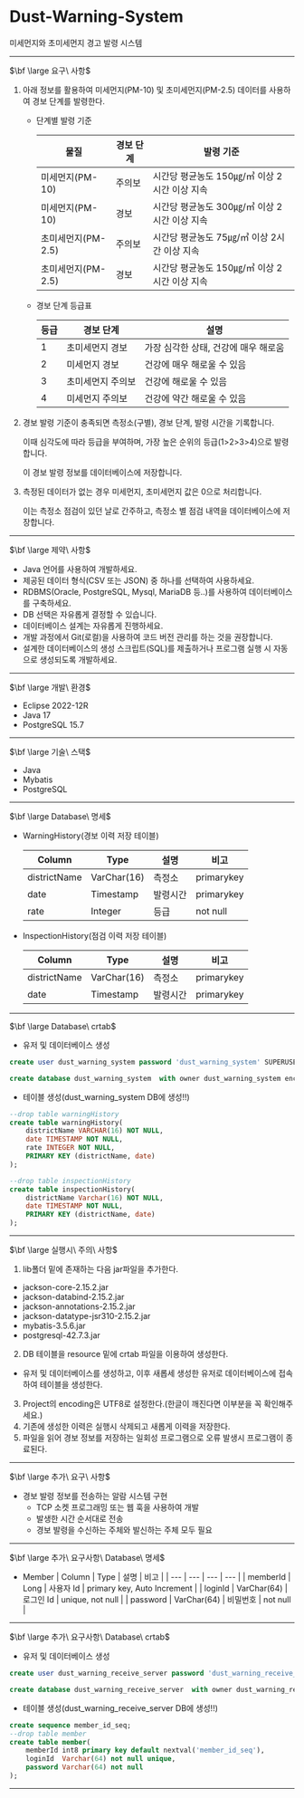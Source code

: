 # Dust-Warning-System
미세먼지와 초미세먼지 경고 발령 시스템

--- 

$\bf \large 요구\ 사항$

1. 아래 정보를 활용하여 미세먼지(PM-10) 및 초미세먼지(PM-2.5) 데이터를 사용하여 경보 단계를 발령한다.
    - 단계별 발령 기준
        
        
        | 물질 | 경보 단계 | 발령 기준 |
        | --- | --- | --- |
        | 미세먼지(PM-10) | 주의보 | 시간당 평균농도 150㎍/㎥ 이상 2시간 이상 지속 |
        | 미세먼지(PM-10) | 경보 | 시간당 평균농도 300㎍/㎥ 이상 2시간 이상 지속 |
        | 초미세먼지(PM-2.5) | 주의보 | 시간당 평균농도 75㎍/㎥ 이상 2시간 이상 지속 |
        | 초미세먼지(PM-2.5) | 경보 | 시간당 평균농도 150㎍/㎥ 이상 2시간 이상 지속 |
    - 경보 단계 등급표
        
        
        | 등급 | 경보 단계 | 설명 |
        | --- | --- | --- |
        | 1 | 초미세먼지 경보 | 가장 심각한 상태, 건강에 매우 해로움 |
        | 2 | 미세먼지 경보 | 건강에 매우 해로울 수 있음 |
        | 3 | 초미세먼지 주의보 | 건강에 해로울 수 있음 |
        | 4 | 미세먼지 주의보 | 건강에 약간 해로울 수 있음 |
2. 경보 발령 기준이 충족되면 측정소(구별), 경보 단계, 발령 시간을 기록합니다.
    
    이때 심각도에 따라 등급을 부여하며, 가장 높은 순위의 등급(1>2>3>4)으로 발령합니다.
    
    이 경보 발령 정보를 데이터베이스에 저장합니다.
    
3. 측정된 데이터가 없는 경우 미세먼지, 초미세먼지 값은 0으로 처리합니다.
    
    이는 측정소 점검이 있던 날로 간주하고, 측정소 별 점검 내역을 데이터베이스에 저장합니다.
    

---

$\bf \large 제약\ 사항$

- Java 언어를 사용하여 개발하세요.
- 제공된 데이터 형식(CSV 또는 JSON) 중 하나를 선택하여 사용하세요.
- RDBMS(Oracle, PostgreSQL, Mysql, MariaDB 등..)를 사용하여 데이터베이스를 구축하세요.
- DB 선택은 자유롭게 결정할 수 있습니다.
- 데이터베이스 설계는 자유롭게 진행하세요.
- 개발 과정에서 Git(로컬)을 사용하여 코드 버전 관리를 하는 것을 권장합니다.
- 설계한 데이터베이스의 생성 스크립트(SQL)를 제출하거나 프로그램 실행 시 자동으로 생성되도록 개발하세요.


---

$\bf \large 개발\ 환경$

- Eclipse 2022-12R
- Java 17
- PostgreSQL 15.7

---

$\bf \large 기술\ 스택$

- Java
- Mybatis
- PostgreSQL

---

$\bf \large Database\ 명세$

- WarningHistory(경보 이력 저장 테이블)
    
    
    | Column | Type | 설명 | 비고 |
    | --- | --- | --- | --- |
    | districtName | VarChar(16) | 측정소 | primarykey |
    | date | Timestamp | 발령시간 | primarykey |
    | rate | Integer | 등급 | not null |
- InspectionHistory(점검 이력 저장 테이블)
    
    
    | Column | Type | 설명 | 비고 |
    | --- | --- | --- | --- |
    | districtName | VarChar(16) | 측정소 | primarykey |
    | date | Timestamp | 발령시간 | primarykey |
   
---

$\bf \large Database\  crtab$

- 유저 및 데이터베이스 생성

```sql
create user dust_warning_system password 'dust_warning_system' SUPERUSER;

create database dust_warning_system  with owner dust_warning_system encoding 'UTF8';
```

- 테이블 생성(dust_warning_system DB에 생성!!)
```sql
--drop table warningHistory
create table warningHistory(
	districtName VARCHAR(16) NOT NULL,
    date TIMESTAMP NOT NULL,
    rate INTEGER NOT NULL,
    PRIMARY KEY (districtName, date)
);

--drop table inspectionHistory
create table inspectionHistory(
	districtName Varchar(16) NOT NULL,
	date TIMESTAMP NOT NULL,
	PRIMARY KEY (districtName, date)
);
```

---

$\bf \large 실행시\ 주의\ 사항$  

1. lib폴더 밑에 존재하는 다음 jar파일을 추가한다.
- jackson-core-2.15.2.jar
- jackson-databind-2.15.2.jar
- jackson-annotations-2.15.2.jar
- jackson-datatype-jsr310-2.15.2.jar
- mybatis-3.5.6.jar
- postgresql-42.7.3.jar
2. DB 테이블을 resource 밑에 crtab 파일을 이용하여 생성한다.
- 유저 및 데이터베이스를 생성하고, 이후 새롭세 생성한 유저로 데이터베이스에 접속하여 테이블을 생성한다.
3. Project의 encoding은 UTF8로 설정한다.(한글이 깨진다면 이부분을 꼭 확인해주세요.)
4. 기존에 생성한 이력은 실행시 삭제되고 새롭게 이력을 저장한다.
5. 파일을 읽어 경보 정보를 저장하는 일회성 프로그램으로 오류 발생시 프로그램이 종료된다.

---

$\bf \large 추가\ 요구\ 사항$

- 경보 발령 정보를 전송하는 알람 시스템 구현
    - TCP 소켓 프로그래밍 또는 웹 훅을 사용하여 개발
    - 발생한 시간 순서대로 전송
    - 경보 발령을 수신하는 주체와 발신하는 주체 모두 필요


---

$\bf \large 추가\ 요구사항\ Database\ 명세$

- Member
    | Column | Type | 설명 | 비고 |
    | --- | --- | --- | --- |
    | memberId | Long | 사용자 Id | primary key, Auto Increment |
    | loginId | VarChar(64) | 로그인 Id | unique, not null |
    | password | VarChar(64) | 비밀번호 | not null |


---

$\bf \large 추가\ 요구사항\ Database\  crtab$

- 유저 및 데이터베이스 생성

```sql
create user dust_warning_receive_server password 'dust_warning_receive_server' SUPERUSER;

create database dust_warning_receive_server  with owner dust_warning_receive_server encoding 'UTF8';
```

- 테이블 생성(dust_warning_receive_server DB에 생성!!)
```sql
create sequence member_id_seq;
--drop table member
create table member(
	memberId int8 primary key default nextval('member_id_seq'),
	loginId  Varchar(64) not null unique,
	password Varchar(64) not null
);
```

---
